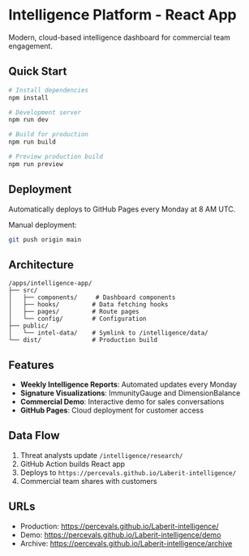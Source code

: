 # Intelligence Platform - React App

Modern, cloud-based intelligence dashboard for commercial team engagement.

## Quick Start

```bash
# Install dependencies
npm install

# Development server
npm run dev

# Build for production
npm run build

# Preview production build
npm run preview
```

## Deployment

Automatically deploys to GitHub Pages every Monday at 8 AM UTC.

Manual deployment:
```bash
git push origin main
```

## Architecture

```
/apps/intelligence-app/
├── src/
│   ├── components/     # Dashboard components
│   ├── hooks/         # Data fetching hooks
│   ├── pages/         # Route pages
│   └── config/        # Configuration
├── public/
│   └── intel-data/    # Symlink to /intelligence/data/
└── dist/              # Production build
```

## Features

- **Weekly Intelligence Reports**: Automated updates every Monday
- **Signature Visualizations**: ImmunityGauge and DimensionBalance
- **Commercial Demo**: Interactive demo for sales conversations
- **GitHub Pages**: Cloud deployment for customer access

## Data Flow

1. Threat analysts update `/intelligence/research/`
2. GitHub Action builds React app
3. Deploys to `https://percevals.github.io/Laberit-intelligence/`
4. Commercial team shares with customers

## URLs

- Production: https://percevals.github.io/Laberit-intelligence/
- Demo: https://percevals.github.io/Laberit-intelligence/demo
- Archive: https://percevals.github.io/Laberit-intelligence/archive